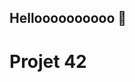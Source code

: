 ## Helloooooooooo 👋

<!DOCTYPE html>
<html>
<head>
    <meta charset="UTF-8">
</head>
<body>
    <h1>Projet 42</h1>
</body> 
</html>
